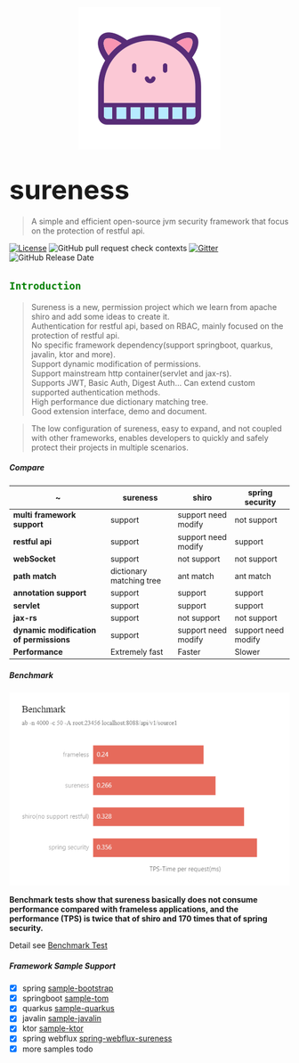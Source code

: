 <p align="center">
  <a href="https://su.usthe.com">
    <img alt="sureness" src="_media/hat-128.svg">
  </a>
</p>

# <font size="14p">sureness</font>

> A simple and efficient open-source jvm security framework that focus on the protection of restful api.

[![License](https://img.shields.io/badge/license-Apache%202-4EB1BA.svg)](https://www.apache.org/licenses/LICENSE-2.0.html) 
![GitHub pull request check contexts](https://img.shields.io/github/status/contexts/pulls/tomsun28/sureness/8?label=pull%20checks) 
[![Gitter](https://img.shields.io/gitter/room/usthe/sureness?label=sureness&color=orange&logo=gitter&logoColor=red)](https://gitter.im/usthe/sureness) 
![GitHub Release Date](https://img.shields.io/github/release-date/tomsun28/sureness?color=blue&logo=figshare&logoColor=red) 

## <font color="green">`Introduction`</font>


> Sureness is a new, permission project which we learn from apache shiro and add some ideas to create it.  
> Authentication for restful api, based on RBAC, mainly focused on the protection of restful api.  
> No specific framework dependency(support springboot, quarkus, javalin, ktor and more).    
> Support dynamic modification of permissions.   
> Support mainstream http container(servlet and jax-rs).    
> Supports JWT, Basic Auth, Digest Auth... Can extend custom supported authentication methods.    
> High performance due dictionary matching tree.      
> Good extension interface, demo and document.    

> The low configuration of sureness, easy to expand, and not coupled with other frameworks, enables developers to quickly and safely protect their projects in multiple scenarios.   

##### Compare     

| ~         | sureness | shiro | spring security |
| ---       | ---      | ---   | --- |
| **multi framework support**  | support      | support need modify   | not support |
| **restful api** | support | support need modify   | support |
| **webSocket** | support | not support   | not support |
| **path match**  | dictionary matching tree | ant match | ant match |
| **annotation support**    | support      | support      | support |
| **servlet**    | support      | support      | support |
| **jax-rs**     | support      | not support    | not support |
| **dynamic modification of permissions** | support | support need modify | support need modify |
| **Performance** | Extremely fast | Faster | Slower|

##### Benchmark  

![benchmark](_images/benchmark_en.png)  

**Benchmark tests show that sureness basically does not consume performance compared with frameless applications, 
and the performance (TPS) is twice that of shiro and 170 times that of spring security.**    

Detail see [Benchmark Test](https://github.com/tomsun28/sureness-shiro-spring-security)    

##### Framework Sample Support  

- [x] spring [sample-bootstrap](sample-bootstrap.md)   
- [x] springboot [sample-tom](sample-tom.md)  
- [x] quarkus [sample-quarkus](sample-quarkus.md)  
- [x] javalin [sample-javalin](sample-javalin.md)    
- [x] ktor [sample-ktor](sample-ktor.md)    
- [x] spring webflux [spring-webflux-sureness](sample-spring-webflux.md)    
- [x] more samples todo   
